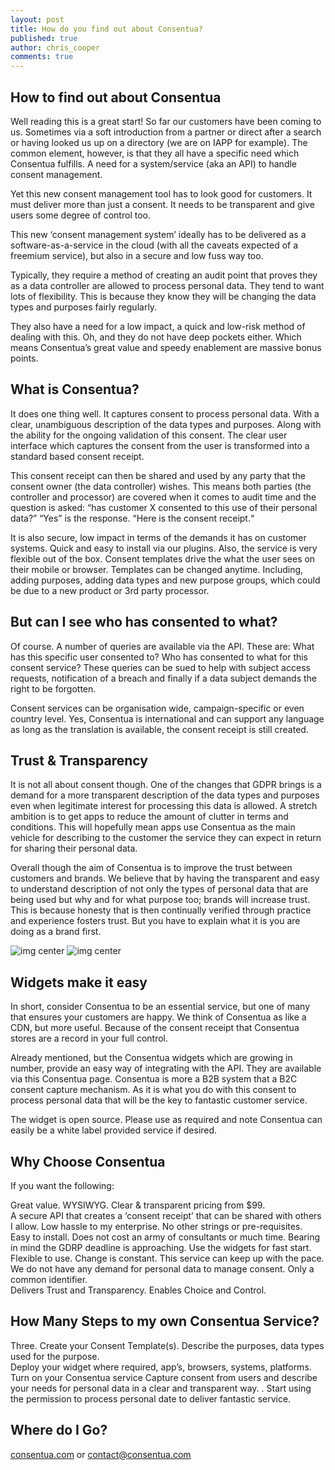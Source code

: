 ```yaml
---
layout: post
title: How do you find out about Consentua?
published: true
author: chris_cooper
comments: true
---
```

## How to find out about Consentua ##

Well reading this is a great start! So far our customers have been coming to us.  Sometimes via a soft introduction from a partner or direct after a search or having looked us up on a directory (we are on IAPP for example).   The common element, however, is that they all have a specific need which Consentua fulfills.  A need for a system/service (aka an API) to handle consent management.  

Yet this new consent management tool has to look good for customers.  It must deliver more than just a consent.  It needs to be transparent and give users some degree of control too.  

This new ‘consent management system’ ideally has to be delivered as a software-as-a-service in the cloud (with all the caveats expected of a freemium service), but also in a secure and low fuss way too.  

Typically, they require a method of creating an audit point that proves they as a data controller are allowed to process personal data.  They tend to want lots of flexibility.  This is because they know they will be changing the data types and purposes fairly regularly.  

They also have a need for a low impact, a quick and low-risk method of dealing with this.   Oh, and they do not have deep pockets either.    Which means Consentua’s great value and speedy enablement are massive bonus points.  

## What is Consentua?
It does one thing well. It captures consent to process personal data. With a clear, unambiguous description of the data types and purposes.    Along with the ability for the ongoing validation of this consent.  The clear user interface which captures the consent from the user is transformed into a standard based consent receipt.  

This consent receipt can then be shared and used by any party that the consent owner (the data controller) wishes.   This means both parties (the controller and processor) are covered when it comes to audit time and the question is asked: “has customer X consented to this use of their personal data?”  “Yes” is the response. “Here is the consent receipt.“

It is also secure, low impact in terms of the demands it has on customer systems.  Quick and easy to install via our plugins.    Also, the service is very flexible out of the box.  Consent templates drive the what the user sees on their mobile or browser.  Templates can be changed anytime.  Including, adding purposes, adding data types and new purpose groups, which could be due to a new product or 3rd party processor.    

## But can I see who has consented to what?
Of course.  A number of queries are available via the API.  These are:  What has this specific user consented to?  Who has consented to what for this consent service?  These queries can be sued to help with subject access requests, notification of a  breach and finally if a data subject demands the right to be forgotten.  

Consent services can be organisation wide, campaign-specific or even country level.  Yes, Consentua is international and can support any language as long as the translation is available,  the consent receipt is still created.  

 
## Trust & Transparency
It is not all about consent though.  One of the changes that GDPR brings is a demand for a more transparent description of the data types and purposes even when legitimate interest for processing this data is allowed.   A stretch ambition is to get apps to reduce the amount of clutter in terms and conditions.  This will hopefully mean apps use Consentua as the main vehicle for describing to the customer the service they can expect in return for sharing their personal data.   

Overall though the aim of Consentua is to improve the trust between customers and brands.  We believe that by having the transparent and easy to understand description of not only the types of personal data that are being used but why and for what purpose too; brands will increase trust.  This is because honesty that is then continually verified through practice and experience fosters trust.  But you have to explain what it is you are doing as a brand first.  

<img class="img-left" src="{{ site.baseurl }}/public/post_imgs/2017-10-13-Why-GDPR-is-good-for-Business-and-Citizens/Screenshot_20161215-132318.png" alt="img center">

<img class="img-right" src="{{ site.baseurl }}/public/post_imgs/2017-10-13-Why-GDPR-is-good-for-Business-and-Citizens/Screenshot_20161215-132607.png" alt="img center">

## Widgets make it easy
In short, consider Consentua to be an essential service, but one of many that ensures your customers are happy.   We think of Consentua as like a CDN, but more useful.   Because of the consent receipt that Consentua stores are a record in your full control.   

Already mentioned, but the Consentua widgets which are growing in number, provide an easy way of integrating with the API.   They are available via this Consentua page.   Consentua is more a B2B system that a B2C consent capture mechanism.  As it is what you do with this consent to process personal data that will be the key to fantastic customer service.  

The widget is open source.   Please use as required and note Consentua can easily be a white label provided service if desired.   

## Why Choose Consentua
If you want the following:

Great value.  WYSIWYG.  Clear & transparent pricing from $99.  
A secure API that creates a ‘consent receipt’ that can be shared with others I allow.
Low hassle to my enterprise.  No other strings or pre-requisites.  
Easy to install.  Does not cost an army of consultants or much time.  Bearing in mind the GDRP deadline is approaching.  Use the widgets for fast start.
Flexible to use.  Change is constant.  This service can keep up with the pace.  
We do not have any demand for personal data to manage consent.  Only a common identifier.  
Delivers Trust and Transparency. Enables Choice and Control.  

## How Many Steps to my own Consentua Service?
Three.
Create your Consent Template(s).  Describe the purposes, data types used for the purpose.   
Deploy your widget where required, app’s, browsers, systems, platforms.  Turn on your Consentua service
Capture consent from users and describe your needs for personal data in a clear and transparent way. .  Start using the permission to process personal date to deliver fantastic service.   

## Where do I Go?

[consentua.com](http://consentua.com)
or 
contact@consentua.com
